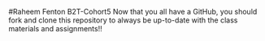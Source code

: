 #Raheem Fenton
 B2T-Cohort5 
Now that you all have a GitHub, you should fork and clone this repository to always be up-to-date with the class materials and assignments!!
